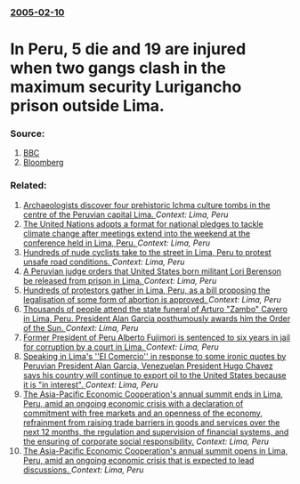 ### [2005-02-10](/news/2005/02/10/index.md)

#  In Peru, 5 die and 19 are injured when two gangs clash in the maximum security Lurigancho prison outside Lima.  




### Source:

1. [BBC](http://news.bbc.co.uk/2/hi/americas/4251325.stm)
2. [Bloomberg](http://www.bloomberg.com/apps/news?pid=10000086&sid=asAUJOi.E6G8&refer=latin_america)

### Related:

1. [Archaeologists discover four prehistoric Ichma culture tombs in the centre of the Peruvian capital Lima. ](/news/2015/11/27/archaeologists-discover-four-prehistoric-ichma-culture-tombs-in-the-centre-of-the-peruvian-capital-lima.md) _Context: Lima, Peru_
2. [The United Nations adopts a format for national pledges to tackle climate change after meetings extend into the weekend at the conference held in Lima, Peru. ](/news/2014/12/14/the-united-nations-adopts-a-format-for-national-pledges-to-tackle-climate-change-after-meetings-extend-into-the-weekend-at-the-conference-he.md) _Context: Lima, Peru_
3. [Hundreds of nude cyclists take to the street in Lima, Peru to protest unsafe road conditions. ](/news/2012/03/10/hundreds-of-nude-cyclists-take-to-the-street-in-lima-peru-to-protest-unsafe-road-conditions.md) _Context: Lima, Peru_
4. [A Peruvian judge orders that United States born militant Lori Berenson be released from prison in Lima. ](/news/2010/11/5/a-peruvian-judge-orders-that-united-states-born-militant-lori-berenson-be-released-from-prison-in-lima.md) _Context: Lima, Peru_
5. [ Hundreds of protestors gather in Lima, Peru, as a bill proposing the legalisation of some form of abortion is approved. ](/news/2009/10/21/hundreds-of-protestors-gather-in-lima-peru-as-a-bill-proposing-the-legalisation-of-some-form-of-abortion-is-approved.md) _Context: Lima, Peru_
6. [ Thousands of people attend the state funeral of Arturo "Zambo" Cavero in Lima, Peru. President Alan Garcia posthumously awards him the Order of the Sun. ](/news/2009/10/11/thousands-of-people-attend-the-state-funeral-of-arturo-zambo-cavero-in-lima-peru-president-alan-garcaa-posthumously-awards-him-the-ord.md) _Context: Lima, Peru_
7. [ Former President of Peru Alberto Fujimori is sentenced to six years in jail for corruption by a court in Lima.  ](/news/2009/09/30/former-president-of-peru-alberto-fujimori-is-sentenced-to-six-years-in-jail-for-corruption-by-a-court-in-lima.md) _Context: Lima, Peru_
8. [ Speaking in Lima's ''El Comercio'' in response to some ironic quotes by Peruvian President Alan Garcia, Venezuelan President Hugo Chavez says his country will continue to export oil to the United States because it is "in interest". ](/news/2009/09/1/speaking-in-lima-s-el-comercio-in-response-to-some-ironic-quotes-by-peruvian-president-alan-garcaa-venezuelan-president-hugo-cha-vez.md) _Context: Lima, Peru_
9. [ The Asia-Pacific Economic Cooperation's annual summit ends in Lima, Peru, amid an ongoing economic crisis with a declaration of commitment with free markets and an openness of the economy, refrainment from raising trade barriers in goods and services over the next 12 months, the regulation and supervision of financial systems, and the ensuring of corporate social responsibility.](/news/2008/11/24/the-asia-pacific-economic-cooperation-s-annual-summit-ends-in-lima-peru-amid-an-ongoing-economic-crisis-with-a-declaration-of-commitment.md) _Context: Lima, Peru_
10. [ The Asia-Pacific Economic Cooperation's annual summit opens in Lima, Peru, amid an ongoing economic crisis that is expected to lead discussions. ](/news/2008/11/22/the-asia-pacific-economic-cooperation-s-annual-summit-opens-in-lima-peru-amid-an-ongoing-economic-crisis-that-is-expected-to-lead-discuss.md) _Context: Lima, Peru_
